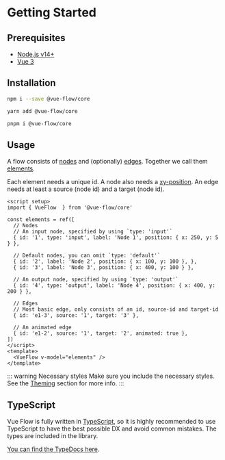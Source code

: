 # Getting Started

## Prerequisites

- [Node.js v14+](https://nodejs.org/)
- [Vue 3](https://vuejs.org/)

## Installation

```bash
npm i --save @vue-flow/core

yarn add @vue-flow/core

pnpm i @vue-flow/core
```

## Usage

A flow consists of [<span class="font-bold text-blue-500">nodes</span>](/typedocs/interfaces/Node)
and (optionally) [<span class="font-bold text-purple-500">edges</span>](/typedocs/types/Edge).
Together we call them
[<span class="font-bold text-green-500">elements</span>](/typedocs/types/Elements).

<span class="font-bold text-blue-500">Each element needs a unique id.</span>
A node also needs a [xy-position](/typedocs/interfaces/XYPosition). An edge needs at least a
source (node id) and a target (node id).

```vue
<script setup>
import { VueFlow  } from '@vue-flow/core'

const elements = ref([
  // Nodes
  // An input node, specified by using `type: 'input'`
  { id: '1', type: 'input', label: 'Node 1', position: { x: 250, y: 5 } },

  // Default nodes, you can omit `type: 'default'`
  { id: '2', label: 'Node 2', position: { x: 100, y: 100 }, },
  { id: '3', label: 'Node 3', position: { x: 400, y: 100 } },

  // An output node, specified by using `type: 'output'`
  { id: '4', type: 'output', label: 'Node 4', position: { x: 400, y: 200 } },

  // Edges
  // Most basic edge, only consists of an id, source-id and target-id
  { id: 'e1-3', source: '1', target: '3' },

  // An animated edge
  { id: 'e1-2', source: '1', target: '2', animated: true },
])
</script>
<template>
  <VueFlow v-model="elements" />
</template>
```

::: warning Necessary styles
Make sure you include the necessary styles.
See the [Theming](/guide/theming) section for more info.
:::

## TypeScript

Vue Flow is fully written in [TypeScript](https://www.typescriptlang.org/), so it is highly recommended to use TypeScript to have the best possible DX and
avoid common mistakes.
The types are included in the library.

[You can find the TypeDocs here](/typedocs/).
